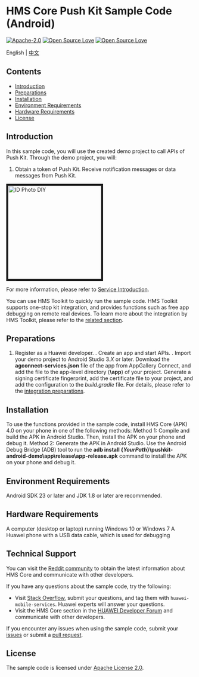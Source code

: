 # HMS Core Push Kit Sample Code (Android)
[![Apache-2.0](https://img.shields.io/badge/license-Apache-blue)](http://www.apache.org/licenses/LICENSE-2.0)
[![Open Source Love](https://badges.frapsoft.com/os/v1/open-source.svg?v=103)](https://developer.huawei.com/consumer/en/hms)
[![Open Source Love](https://img.shields.io/badge/language-java-green.svg)](https://www.java.com/en/)

English | [中文](README_ZH.md)

## Contents

 * [Introduction](#Introduction)
 * [Preparations](#Preparations)
 * [Installation](#Installation)
 * [Environment Requirements](#Environment-Requirements)
 * [Hardware Requirements](#Hardware-Requirements)
 * [License](#License)


## Introduction
In this sample code, you will use the created demo project to call APIs of Push Kit. Through the demo project, you will:
1.	Obtain a token of Push Kit.	Receive notification messages or data messages from Push Kit.

<img src="pushDemo.gif" width=250 title="ID Photo DIY" div align=center border=5>

For more information, please refer to
[Service Introduction](https://developer.huawei.com/consumer/en/doc/development/HMSCore-Guides/service-introduction-0000001050040060?ha_source=hms1).

You can use HMS Toolkit to quickly run the sample code. HMS Toolkit supports one-stop kit integration, and provides functions such as free app debugging on remote real devices. To learn more about the integration by HMS Toolkit, please refer to the [related section](https://developer.huawei.com/consumer/en/doc/development/HMSCore-Guides/dev-preparation-practice-0000001073320959?ha_source=hms1).

## Preparations
1.	Register as a Huawei developer.
	.	Create an app and start APIs.
	.	Import your demo project to Android Studio 3.*X* or later. Download the **agconnect-services.json** file of the app from AppGallery Connect, and add the file to the app-level directory (**\app**) of your project. Generate a signing certificate fingerprint, add the certificate file to your project, and add the configuration to the *build.gradle* file. For details, please refer to the [integration preparations](https://developer.huawei.com/consumer/en/doc/development/HMSCore-Guides/android-config-agc-0000001050170137?ha_source=hms1).


## Installation
To use the functions provided in the sample code, install HMS Core (APK) 4.0 on your phone in one of the following methods:
Method 1: Compile and build the APK in Android Studio. Then, install the APK on your phone and debug it.
Method 2: Generate the APK in Android Studio. Use the Android Debug Bridge (ADB) tool to run the **adb install {*YourPath*}\pushkit-android-demo\app\release\app-release.apk** command to install the APK on your phone and debug it.

## Environment Requirements
Android SDK 23 or later and JDK 1.8 or later are recommended.

## Hardware Requirements
A computer (desktop or laptop) running Windows 10 or Windows 7
A Huawei phone with a USB data cable, which is used for debugging

## Technical Support
You can visit the [Reddit community](https://www.reddit.com/r/HuaweiDevelopers/) to obtain the latest information about HMS Core and communicate with other developers.

If you have any questions about the sample code, try the following:
- Visit [Stack Overflow](https://stackoverflow.com/questions/tagged/huawei-mobile-services?tab=Votes), submit your questions, and tag them with `huawei-mobile-services`. Huawei experts will answer your questions.
- Visit the HMS Core section in the [HUAWEI Developer Forum](https://forums.developer.huawei.com/forumPortal/en/home?fid=0101187876626530001?ha_source=hms1) and communicate with other developers.

If you encounter any issues when using the sample code, submit your [issues](https://github.com/HMS-Core/hms-push-clientdemo-android/issues) or submit a [pull request](https://github.com/HMS-Core/hms-push-clientdemo-android/pulls).

## License
The sample code is licensed under [Apache License 2.0](http://www.apache.org/licenses/LICENSE-2.0).

